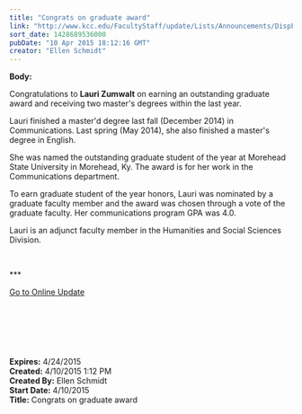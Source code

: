 ```yaml
---
title: "Congrats on graduate award"
link: "http://www.kcc.edu/FacultyStaff/update/Lists/Announcements/DispForm.aspx?ID=1883"
sort_date: 1428689536000
pubDate: "10 Apr 2015 18:12:16 GMT"
creator: "Ellen Schmidt"
---
```


<div><b>Body:</b> <div class="ExternalClassD52642E8318144AF9B74880D81B40A33"><p>Congratulations to <strong>Lauri Zumwalt</strong> on earning an outstanding graduate award and receiving two master's degrees within the last year.</p>
<p>Lauri finished a master'd degree last fall (December 2014) in Communications. Last spring (May 2014), she also finished a master's degree in English.</p>
<p>She was named the outstanding graduate student of the year at Morehead State University in Morehead, Ky. The award is for her work in the Communications department.</p>
<p>To earn graduate student of the year honors, Lauri was nominated by a graduate faculty member and the award was chosen through a vote of the graduate faculty. Her communications program GPA was 4.0.</p>
<p>Lauri is an adjunct faculty member in the Humanities and Social Sciences Division.</p>
<p> </p>
<p>***</p>
<p><a href="/update">Go to Online Update</a></p>
<p> </p>
<p> </p>
<p> </p></div></div>
<div><b>Expires:</b> 4/24/2015</div>
<div><b>Created:</b> 4/10/2015 1:12 PM</div>
<div><b>Created By:</b> Ellen Schmidt</div>
<div><b>Start Date:</b> 4/10/2015</div>
<div><b>Title:</b> Congrats on graduate award</div>
